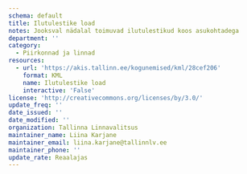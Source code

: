 ```yaml
---
schema: default
title: Ilutulestike load
notes: Jooksval nädalal toimuvad ilutulestikud koos asukohtadega
department: ''
category:
  - Piirkonnad ja linnad
resources:
  - url: 'https://akis.tallinn.ee/kogunemised/kml/28cef206'
    format: KML
    name: Ilutulestike load
    interactive: 'False'
license: 'http://creativecommons.org/licenses/by/3.0/'
update_freq: ''
date_issued: ''
date_modified: ''
organization: Tallinna Linnavalitsus
maintainer_name: Liina Karjane
maintainer_email: liina.karjane@tallinnlv.ee
maintainer_phone: ''
update_rate: Reaalajas
---
```

